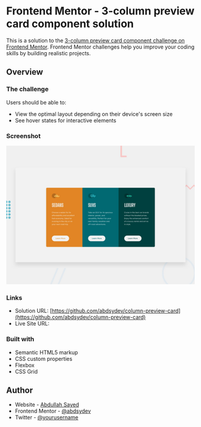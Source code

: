 # Frontend Mentor - 3-column preview card component solution

This is a solution to the [3-column preview card component challenge on Frontend Mentor](https://www.frontendmentor.io/challenges/3column-preview-card-component-pH92eAR2-). Frontend Mentor challenges help you improve your coding skills by building realistic projects. 

## Overview

### The challenge

Users should be able to:

- View the optimal layout depending on their device's screen size
- See hover states for interactive elements

### Screenshot

![](./assets/design/desktop-preview.jpg)

### Links

- Solution URL: [https://github.com/abdsydev/column-preview-card](https://github.com/abdsydev/column-preview-card)
- Live Site URL: []()

### Built with

- Semantic HTML5 markup
- CSS custom properties
- Flexbox
- CSS Grid

## Author

- Website - [Abdullah Sayed](https://abdsy.netlify.app/)
- Frontend Mentor - [@abdsydev](https://www.frontendmentor.io/profile/abdsydev)
- Twitter - [@yourusername](https://twitter.com/abdsy_)
